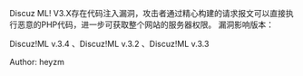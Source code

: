 Discuz ML! V3.X存在代码注入漏洞，攻击者通过精心构建的请求报文可以直接执行恶意的PHP代码，进一步可获取整个网站的服务器权限。
漏洞影响版本：

 Discuz!ML v.3.4 、Discuz!ML v.3.2 、Discuz!ML v.3.3

Author: heyzm
